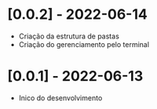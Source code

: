 
# [0.0.2] - 2022-06-14
* Criação da estrutura de pastas
* Criação do gerenciamento pelo terminal

# [0.0.1] - 2022-06-13
* Inico do desenvolvimento